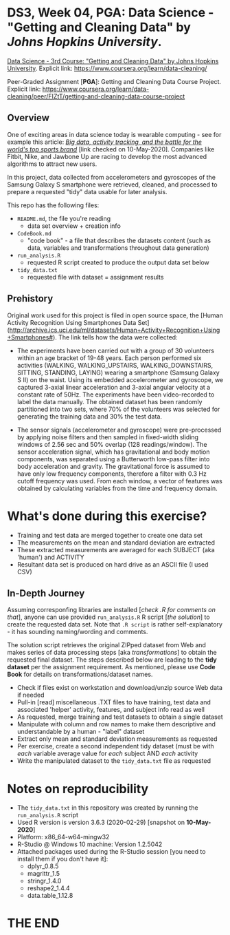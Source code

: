 # **DS3, Week 04, PGA**: Data Science - "Getting and Cleaning Data" by *Johns Hopkins University*. 

<!--- https://atom.io/packages/markdown-preview ---> 
<!--- Atom editor: Show the rendered HTML markdown to the right of the current editor using ctrl-shift-m ---> 


[Data Science - 3rd Course: "Getting and Cleaning Data" by Johns Hopkins University](https://www.coursera.org/learn/data-cleaning/ "Getting and Cleaning Data").
Explicit link: https://www.coursera.org/learn/data-cleaning/

Peer-Graded Assignment [**PGA**]: Getting and Cleaning Data Course Project. 
Explicit link: https://www.coursera.org/learn/data-cleaning/peer/FIZtT/getting-and-cleaning-data-course-project

## Overview
One of exciting areas in data science today is wearable computing - see for example this article: [*Big data, activity tracking, and the battle for the world's top sports brand*](https://www.itnews.com/article/2115126/big-data--activity-tracking--and-the-battle-for-the-world-s-top-sports-brand.html) [link checked on 10-May-2020]. 
Companies like Fitbit, Nike, and Jawbone Up are racing to develop the most advanced algorithms to attract new users.

In this project, data collected from accelerometers and gyroscopes of the Samsung Galaxy S smartphone were retrieved, cleaned, 
and processed to prepare a requested "tidy" data usable for later analysis.

This repo has the following files:
- `README.md`, the file you're reading
	- data set overview + creation info
- `CodeBook.md`
	- "code book" - a file that describes the datasets content (such as data, variables and transformations throughout data generation)
- `run_analysis.R`
	- requested R script created to produce the output data set below 
- `tidy_data.txt`
	- requested file with dataset = assignment results

## Prehistory 
Original work used for this project is filed in open source space, the [Human Activity Recognition Using Smartphones Data Set]
(http://archive.ics.uci.edu/ml/datasets/Human+Activity+Recognition+Using+Smartphones#).
The link tells how the data were collected:

* The experiments have been carried out with a group of 30 volunteers within an age bracket of 19-48 years. 
Each person performed six activities (WALKING, WALKING\_UPSTAIRS, WALKING\_DOWNSTAIRS, SITTING, STANDING, LAYING) 
wearing a smartphone (Samsung Galaxy S II) on the waist. Using its embedded accelerometer and gyroscope, we captured 
3-axial linear acceleration and 3-axial angular velocity at a constant rate of 50Hz. 
The experiments have been video-recorded to label the data manually. The obtained dataset has been 
randomly partitioned into two sets, where 70% of the volunteers was selected for generating the training data and 30% the test data.
 
* The sensor signals (accelerometer and gyroscope) were pre-processed by applying noise 
filters and then sampled in fixed-width sliding windows of 2.56 sec and 50% overlap (128 readings/window). 
The sensor acceleration signal, which has gravitational and body motion components, 
was separated using a Butterworth low-pass filter into body acceleration and gravity. 
The gravitational force is assumed to have only low frequency components, therefore a 
filter with 0.3 Hz cutoff frequency was used. From each window, a vector of 
features was obtained by calculating variables from the time and frequency domain.

# What's done during this exercise?
- Training and test data are merged together to create one data set
- The measurements on the mean and standard deviation are extracted 
- These extracted measurements are  averaged for each SUBJECT (aka 'human') and ACTIVITY
- Resultant data set is produced on hard drive as an ASCII file (I used CSV)

## In-Depth Journey

Assuming corresponfing libraries are installed [*check .R for comments on that*], 
anyone can use provided `run_analysis.R` R script [*the solution*] to create the requested data set. 
Note that `.R script` is rather self-explanatory - it has sounding naming/wording and comments.

The solution script retrieves the original ZIPped dataset from Web and makes series of data processing steps [aka *transformations*]
to obtain the requested final dataset. The steps described below are leading to the **tidy dataset** per the assignment 
requirement. As mentioned, please use **Code Book** for details on transformations/dataset names. 

- Check if files exist on workstation and download/unzip source Web data if needed 
- Pull-in [read] miscellaneous .TXT files to have training, test data and associated 'helper' activity, features, and subject info read as well 
- As requested, merge training and test datasets to obtain a single dataset
- Manipulate with column and row names to make them descriptive and understandable by a human - "label" dataset
- Extract only mean and standard deviation measurements as requested 
- Per exercise, create a second independent tidy dataset (must be with *each* variable average value for *each* subject AND *each* activity
- Write the manipulated dataset to the `tidy_data.txt` file as requested 

# Notes on reproducibility
- The `tidy_data.txt` in this repository was created by running the `run_analysis.R` script
- Used R version is version 3.6.3 (2020-02-29) [snapshot on **10-May-2020**]
- Platform: x86_64-w64-mingw32
- R-Studio @ Windows 10 machine: Version 1.2.5042
- Attached packages used during the R-Studio session [you need to install them if you don't have it]:
	- dplyr_0.8.5
	- magrittr_1.5
	- stringr_1.4.0
	- reshape2_1.4.4
	- data.table_1.12.8 

# THE END
